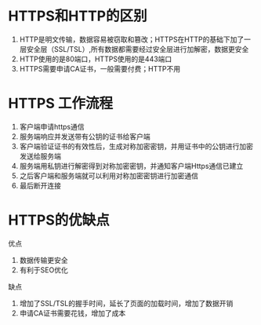 # HTTPS和HTTP的区别

1. HTTP是明文传输，数据容易被窃取和篡改；HTTPS在HTTP的基础下加了一层安全层（SSL/TSL）,所有数据都需要经过安全层进行加解密，数据更安全
2. HTTP使用的是80端口，HTTPS使用的是443端口
3. HTTPS需要申请CA证书，一般需要付费；HTTP不用

# HTTPS 工作流程

1. 客户端申请https通信
2. 服务端响应并发送带有公钥的证书给客户端
3. 客户端验证证书的有效性后，生成对称加密密钥，并用证书中的公钥进行加密发送给服务端
4. 服务端用私钥进行解密得到对称加密密钥，并通知客户端Https通信已建立
5. 之后客户端和服务端就可以利用对称加密密钥进行加密通信
6. 最后断开连接

# HTTPS的优缺点

优点

1. 数据传输更安全
2. 有利于SEO优化

缺点

1. 增加了SSL/TSL的握手时间，延长了页面的加载时间，增加了数据开销
2. 申请CA证书需要花钱，增加了成本
